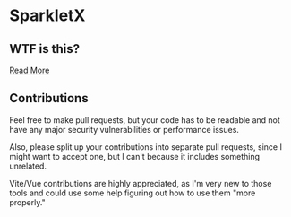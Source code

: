 # SparkletX

## WTF is this?

[Read More](https://sparklet.org/about/)

## Contributions

Feel free to make pull requests, but your code has to be readable and not have
any major security vulnerabilities or performance issues.

Also, please split up your contributions into separate pull requests, since I
might want to accept one, but I can't because it includes something unrelated.

Vite/Vue contributions are highly appreciated, as I'm very new to those tools
and could use some help figuring out how to use them "more properly."
